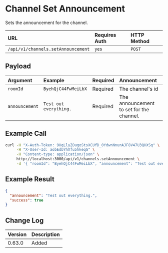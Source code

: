# Channel Set Announcement

Sets the announcement for the channel.

| URL | Requires Auth | HTTP Method |
| :--- | :--- | :--- |
| `/api/v1/channels.setAnnouncement` | `yes` | `POST` |

## Payload

| Argument | Example | Required | Announcement |
| :--- | :--- | :--- | :--- |
| `roomId` | `ByehQjC44FwMeiLbX` | Required | The channel's id |
| `announcement` | `Test out everything.` | Required | The announcement to set for the channel. |

## Example Call

```bash
curl -H "X-Auth-Token: 9HqLlyZOugoStsXCUfD_0YdwnNnunAJF8V47U3QHXSq" \
     -H "X-User-Id: aobEdbYhXfu5hkeqG" \
     -H "Content-type: application/json" \
     http://localhost:3000/api/v1/channels.setAnnouncement \
     -d '{ "roomId": "ByehQjC44FwMeiLbX", "announcement": "Test out everything" }'
```

## Example Result

```json
{
  "announcement": "Test out everything.",
  "success": true
}
```

## Change Log

| Version | Description |
| :--- | :--- |
| 0.63.0 | Added |

